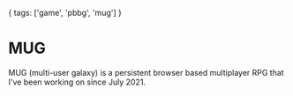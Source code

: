 {
  tags: ['game', 'pbbg', 'mug']
}
# MUG

MUG (multi-user galaxy) is a persistent browser based multiplayer RPG that I've been working on since July 2021.

